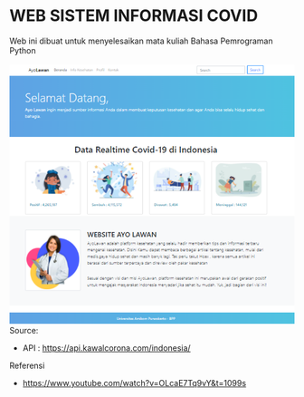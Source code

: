 # WEB SISTEM INFORMASI COVID

Web ini dibuat untuk menyelesaikan mata kuliah Bahasa Pemrograman Python <br> <br>
![preview-project](./preview.png)
Source:

- API : https://api.kawalcorona.com/indonesia/

Referensi

- https://www.youtube.com/watch?v=OLcaE7Tq9vY&t=1099s
